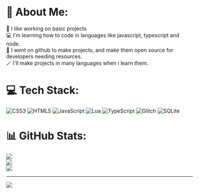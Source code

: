 # 💫 About Me:
🔭 I like working on basic projects<br>💻 I'm learning how to code in languages like javascript, typescript and node.<br>📌 I went on github to make projects, and make them open source for developers needing resources.<br>🪄 I'll make projects in many languages when i learn them.<br>


# 💻 Tech Stack:
![CSS3](https://img.shields.io/badge/css3-%231572B6.svg?style=plastic&logo=css3&logoColor=white) ![HTML5](https://img.shields.io/badge/html5-%23E34F26.svg?style=plastic&logo=html5&logoColor=white) ![JavaScript](https://img.shields.io/badge/javascript-%23323330.svg?style=plastic&logo=javascript&logoColor=%23F7DF1E) ![Lua](https://img.shields.io/badge/lua-%232C2D72.svg?style=plastic&logo=lua&logoColor=white) ![TypeScript](https://img.shields.io/badge/typescript-%23007ACC.svg?style=plastic&logo=typescript&logoColor=white) ![Glitch](https://img.shields.io/badge/glitch-%233333FF.svg?style=plastic&logo=glitch&logoColor=white) ![SQLite](https://img.shields.io/badge/sqlite-%2307405e.svg?style=plastic&logo=sqlite&logoColor=white) 
# 📊 GitHub Stats:
![](https://github-readme-stats.vercel.app/api?username=Tyskalox&theme=codeSTACKr&hide_border=false&include_all_commits=false&count_private=false)<br/>
![](https://github-readme-streak-stats.herokuapp.com/?user=Tyskalox&theme=codeSTACKr&hide_border=false)<br/>
![](https://github-readme-stats.vercel.app/api/top-langs/?username=Tyskalox&theme=codeSTACKr&hide_border=false&include_all_commits=false&count_private=false&layout=compact)

---
[![](https://visitcount.itsvg.in/api?id=Tyskalox&icon=2&color=2)](https://visitcount.itsvg.in)

<!-- Proudly created with GPRM ( https://gprm.itsvg.in ) -->
